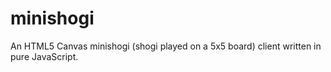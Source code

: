 # minishogi
An HTML5 Canvas minishogi (shogi played on a 5x5 board) client written in pure JavaScript.
